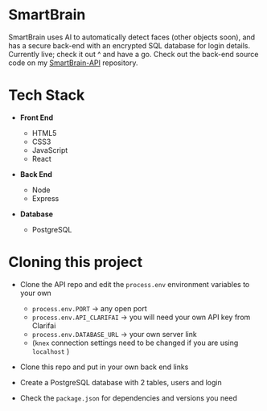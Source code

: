 # SmartBrain

SmartBrain uses AI to automatically detect faces (other objects soon), and has a secure back-end with an encrypted SQL database for login details. Currently live; check it out ^ and have a go. Check out the back-end source code on my <a href="https://github.com/axon4/smartbrain-api">SmartBrain-API</a> repository.

# Tech Stack
* **Front End**
  * HTML5
  * CSS3
  * JavaScript
  * React

* **Back End**
  * Node
  * Express

* **Database**
  * PostgreSQL
  
# Cloning this project
* Clone the API repo and edit the ```process.env``` environment variables to your own
  * ```process.env.PORT``` -> any open port
  * ```process.env.API_CLARIFAI``` -> you will need your own API key from Clarifai
  * ```process.env.DATABASE_URL``` -> your own server link
  * (```knex``` connection settings need to be changed if you are using ```localhost``` )
  
* Clone this repo and put in your own back end links
* Create a PostgreSQL database with 2 tables, users and login
* Check the ```package.json``` for dependencies and versions you need
